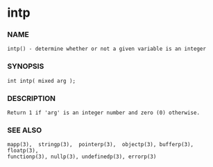 # intp

### NAME

    intp() - determine whether or not a given variable is an integer

### SYNOPSIS

    int intp( mixed arg );

### DESCRIPTION

    Return 1 if 'arg' is an integer number and zero (0) otherwise.

### SEE ALSO

    mapp(3),  stringp(3),  pointerp(3),  objectp(3), bufferp(3), floatp(3),
    functionp(3), nullp(3), undefinedp(3), errorp(3)

